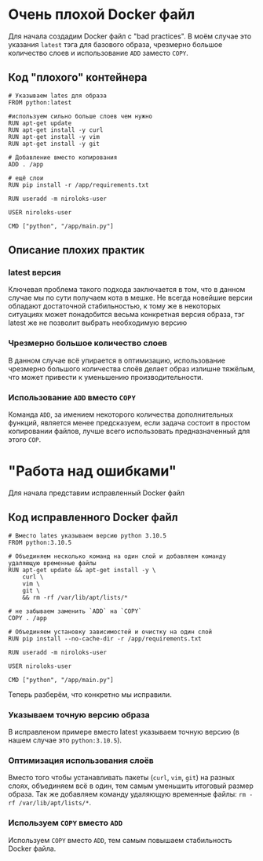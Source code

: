 # Очень плохой Docker файл

Для начала создадим Docker файл с "bad practices". В моём случае это указания `latest` тэга для базового образа, чрезмерно большое количество слоев и использование `ADD` заместо `COPY`.
## Код "плохого" контейнера
```
# Указываем lates для образа
FROM python:latest 

#используем сильно больше слоев чем нужно
RUN apt-get update
RUN apt-get install -y curl
RUN apt-get install -y vim
RUN apt-get install -y git

# Добавление вместо копирования
ADD . /app

# ещё слои
RUN pip install -r /app/requirements.txt

RUN useradd -m niroloks-user

USER niroloks-user

CMD ["python", "/app/main.py"]
```

## Описание плохих практик

### latest версия 
Ключевая проблема такого подхода заключается в том, что в данном случае мы по сути получаем кота в мешке. Не всегда новейшие версии обладают достаточной стабильностью, к тому же в некоторых ситуациях может понадобится весьма конкретная версия образа, тэг latest же не позволит выбрать необходимую версию

### Чрезмерно большое количество слоев
В данном случае всё упирается в оптимизацию, использование чрезмерно большого количества слоёв делает образ излишне тяжёлым, что может привести к уменьшению производительности.

### Использование `ADD` вместо `COPY`
Команда `ADD`, за имением некоторого количества дополнительных функций, является менее предсказуем, если задача состоит в простом копировании файлов, лучше всего использовать предназначенный для этого `СОР`.

# "Работа над ошибками"

Для начала представим исправленный Docker файл
## Код исправленного Docker файл
```
# Вместо lates указываем версию python 3.10.5
FROM python:3.10.5 

# Объединяем несколько команд на один слой и добавляем команду удаляющую временные файлы
RUN apt-get update && apt-get install -y \
    curl \
    vim \
    git \
    && rm -rf /var/lib/apt/lists/*

# не забываем заменить `ADD` на `COPY`
COPY . /app

# Объединяем установку зависимостей и очистку на один слой
RUN pip install --no-cache-dir -r /app/requirements.txt

RUN useradd -m niroloks-user

USER niroloks-user

CMD ["python", "/app/main.py"]
```
Теперь разберём, что конкретно мы исправили.

### Указываем точную версию образа

В исправленом примере вместо latest указываем точную версию (в нашем случае это `python:3.10.5`).

### Оптимизация использования слоёв

Вместо того чтобы устанавливать пакеты (`curl`, `vim`, `git`) на разных слоях, объединяем всё в один, тем самым уменьшить итоговый размер образа. Так же добавляем команду удаляющую временные файлы: `rm -rf /var/lib/apt/lists/*`.

### Используем `COPY` вместо `ADD`

Используем `COPY` вместо `ADD`, тем самым повышаем стабильность Docker файла.


